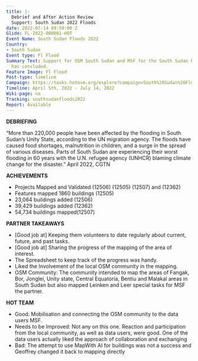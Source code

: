 ```yaml
---
title: |-
  Debrief and After Action Review
  Support: South Sudan 2022 Floods
date: 2022-07-14 09:59:00 Z
Glide: FL-2022-000001-HOT
Event Name: South Sudan Floods 2022
Country:
- South Sudan
Event type: Fl Flood
Summary Text: Support for OSM South Sudan and MSF for the South Sudan Floods 2022
  has concluded.
Feature Image: Fl Flood
Post-type: timeline
Campaign: https://tasks.hotosm.org/explore?campaign=South%20Sudan%20Floods%202022
Timeline: April 5th, 2022 - July 14, 2022
Wiki-page: na
Tracking: southsudanfloods2022
Report: Available
---
```


<strong>DEBRIEFING</strong><br>

“More than 220,000 people have been affected by the flooding in South Sudan’s Unity State, according to the UN migration agency.
The floods have caused food shortages, malnutrition in children, and a surge in the spread of various diseases.
Parts of South Sudan are experiencing their worst flooding in 60 years with the U.N. refugee agency (UNHCR) blaming climate change for the disaster.”
April 2022, CGTN 

<strong>ACHIEVEMENTS</strong><br>

- Projects Mapped and Validated (12506) (12505) (12507) and (12362)
- Features mapped 1860 buildings (12505)
- 23,064 buildings added (12506)
- 39,429 buildings added (12362)
- 54,734 buildings mapped(12507) 

<strong>PARTNER TAKEAWAYS</strong><br>

- [Good job at] Keeping them volunteers to date regularly about current, future, and past tasks. 
- [Good job at] Sharing the progress of the mapping of the area of interest. 
- The Spreadsheet to keep track of the progress was handy. 
- Liked the Involvement of the local OSM community in the mapping. 
- OSM Community: The community intended to map the areas of Fangak, Bor, Jonglei, Unity state, Central Equatoria, Bentiu and Malakal areas in South Sudan but also mapped Leinken and Leer special tasks for MSF the partner.


<strong>HOT TEAM</strong><br>

- Good: Mobilisation and connecting the OSM community to the data users MSF.
- Needs to be Improved: Not any on this one. Reaction and participation from the local community, as well as data users, were good. One of the data users actually liked the approach of collaboration and exchanging
- Bad: The attempt to use MapWith AI for buildings was not a success and Geoffrey changed it back to mapping directly
